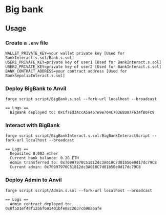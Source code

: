# Big bank


## Usage


### Create a ``.env`` file
```
WALLET_PRIVATE_KEY=your wallet private key [Used for BankInteract.s.sol/Bank.s.sol]
USER1_PRIVATE_KEY=private key of user1 [Used for BankInteract.s.sol]
USER2_PRIVATE_KEY=private key of user2 [Used for BankInteract.s.sol]
BANK_CONTRACT_ADDRESS=your contract address [Used for BankSepoliaInteract.s.sol]
```

### Deploy BigBank to Anvil
```
forge script script/BigBank.s.sol --fork-url localhost --broadcast
```
```
== Logs ==
  BigBank deployed to: 0xCf7Ed3AccA5a467e9e704C703E8D87F634fB0Fc9
```

### Interact with BigBank
```
forge script script/BigBankInteract.s.sol:BigBankInteractScript --fork-url localhost --broadcast
```
```
== Logs ==
  Deposited 0.002 ether
  Current bank balance: 0.20 ETH
  Admin transferred to: 0x70997970C51812dc3A010C7d01b50e0d17dc79C8
  Current admin: 0x70997970C51812dc3A010C7d01b50e0d17dc79C8
```

### Deploy Admin to Anvil
```
forge script script/Admin.s.sol --fork-url localhost --broadcast
```
```
== Logs ==
  Admin contract deployed to: 0x0f5D1ef48f12b6f691401bfe88c2037c690a6afe
```
